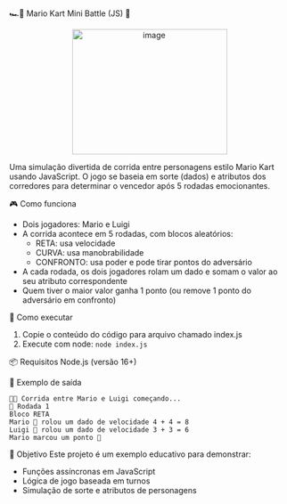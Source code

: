 🏎️🏁 Mario Kart Mini Battle (JS) 🍄
<center>
  <img width="278" height="225" alt="image" src="https://github.com/user-attachments/assets/8e05e979-d243-43b3-98e6-c5b0f22fd9e0" />
</center>

Uma simulação divertida de corrida entre personagens estilo Mario Kart usando JavaScript. O jogo se baseia em sorte (dados) e atributos dos corredores para determinar o vencedor após 5 rodadas emocionantes.

🎮 Como funciona
- Dois jogadores: Mario e Luigi
- A corrida acontece em 5 rodadas, com blocos aleatórios:
  - RETA: usa velocidade
  - CURVA: usa manobrabilidade
  - CONFRONTO: usa poder e pode tirar pontos do adversário
- A cada rodada, os dois jogadores rolam um dado e somam o valor ao seu atributo correspondente
- Quem tiver o maior valor ganha 1 ponto (ou remove 1 ponto do adversário em confronto)

🚀 Como executar
1. Copie o conteúdo do código para arquivo chamado index.js
2. Execute com node: ```node index.js```

📦 Requisitos
Node.js (versão 16+)

🧠 Exemplo de saída

```
🏁🚦 Corrida entre Mario e Luigi começando...
🏁 Rodada 1
Bloco RETA
Mario 🎲 rolou um dado de velocidade 4 + 4 = 8
Luigi 🎲 rolou um dado de velocidade 3 + 3 = 6
Mario marcou um ponto 🎉
```

📌 Objetivo
Este projeto é um exemplo educativo para demonstrar:
- Funções assíncronas em JavaScript
- Lógica de jogo baseada em turnos
- Simulação de sorte e atributos de personagens
